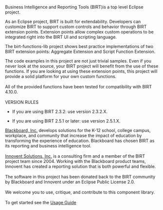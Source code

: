 Business Intelligence and Reporting Tools (BIRT)is a top level Eclipse project.

As an Eclipse project, BIRT is built for extendability. Developers can customize BIRT to support custom controls and behavior through BIRT extension points. Extension points allow complex custom operations to be integrated right into the BIRT UI and scripting language.

The birt-functions-lib project shows best practice implementations of two BIRT extension points:  Aggregate Extension and Script Function Extension.

The code examples in this project are not just trivial samples. Even if you never look at the source, your BIRT project will benefit from the use of these functions. If you are looking at using these extension points, this project will provide a solid platform for your own custom functions.
<br/><br/>
All of the provided functions have been tested for compatibility with BIRT 4.10.0. 
<br/><br/>
VERSION RULES
<ul><li>If you are using BIRT 2.3.2: use version 2.3.2.X.</li></ul>
<ul><li>If you are using BIRT 2.5.1 or later: use version 2.5.1.X.</li></ul>
<a href='http://www.blackboard.com'>Blackboard, Inc.</a> develops solutions for the K-12 school, college campus, workplace, and community that increase the impact of education by transforming the experience of education.  Blackboard has chosen BIRT as its reporting and business intelligence tool.<br>
<br>
<a href='http://www.innoventsolutions.com/birt-consulting.html'>Innovent Solutions, Inc.</a> is a consulting firm and a member of the BIRT project team since 2004.  Working with the Blackboard product teams, Innovent has created a reporting solution that is both powerful and flexible.<br>
<br>
The software in this project has been donated back to the BIRT community by Blackboard and Innovent under an Eclipse Public License 2.0.<br>
<br>
We welcome you to use, critique, and contribute to this component library.<br>
<br>
To get started see the <a href='https://github.com/innoventsolutions/birt-functions-lib/wiki/UsageGuide'>Usage Guide</a>

	

